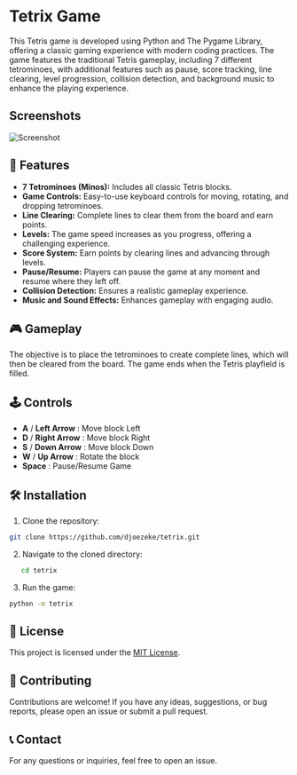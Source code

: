 # Tetrix Game

This Tetris game is developed using Python and The Pygame Library, offering a classic gaming experience with modern coding practices.
The game features the traditional Tetris gameplay, including 7 different tetrominoes, with additional features such as pause, score tracking, line clearing, level progression, collision detection, and background music to enhance the playing experience.

## Screenshots

![Screenshot](https://github.com/djoezeke/tetrix)

## 🚀 Features

- **7 Tetrominoes (Minos):** Includes all classic Tetris blocks.
- **Game Controls:** Easy-to-use keyboard controls for moving, rotating, and dropping tetrominoes.
- **Line Clearing:** Complete lines to clear them from the board and earn points.
- **Levels:** The game speed increases as you progress, offering a challenging experience.
- **Score System:** Earn points by clearing lines and advancing through levels.
- **Pause/Resume:** Players can pause the game at any moment and resume where they left off.
- **Collision Detection:** Ensures a realistic gameplay experience.
- **Music and Sound Effects:** Enhances gameplay with engaging audio.

## 🎮 Gameplay

The objective is to place the tetrominoes to create complete lines, which will then be cleared from the board.
The game ends when the Tetris playfield is filled.

## 🕹️ Controls

- **A** / **Left Arrow** : Move block Left
- **D** / **Right Arrow** : Move block Right
- **S** / **Down Arrow** : Move block Down
- **W** / **Up Arrow** : Rotate the block
- **Space** : Pause/Resume Game

## 🛠️ Installation

1. Clone the repository:

```bash
git clone https://github.com/djoezeke/tetrix.git
```

2. Navigate to the cloned directory:

```bash
   cd tetrix
```

3. Run the game:

```bash
python -m tetrix
```

## 📝 License

This project is licensed under the [MIT License](LICENSE).

## 🤝 Contributing

Contributions are welcome! If you have any ideas, suggestions, or bug reports, please open an issue or submit a pull request.

## 📞 Contact

For any questions or inquiries, feel free to open an issue.
